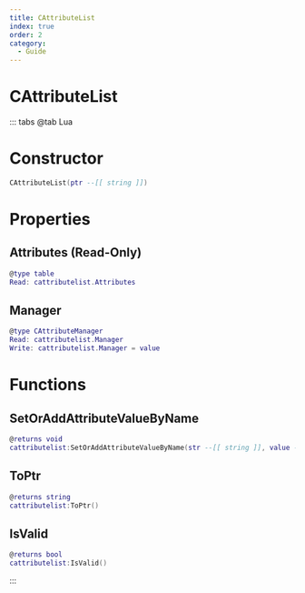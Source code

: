 ```yaml
---
title: CAttributeList
index: true
order: 2
category:
  - Guide
---
```


# CAttributeList

::: tabs
@tab Lua
# Constructor
```lua
CAttributeList(ptr --[[ string ]])
```
# Properties
## Attributes (Read-Only)
```lua
@type table
Read: cattributelist.Attributes
```
## Manager 
```lua
@type CAttributeManager
Read: cattributelist.Manager
Write: cattributelist.Manager = value
```
# Functions
## SetOrAddAttributeValueByName
```lua
@returns void
cattributelist:SetOrAddAttributeValueByName(str --[[ string ]], value --[[ number ]])
```
## ToPtr
```lua
@returns string
cattributelist:ToPtr()
```
## IsValid
```lua
@returns bool
cattributelist:IsValid()
```

:::